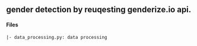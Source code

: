 ## gender detection by reuqesting genderize.io api.


#### Files
    |- data_processing.py: data processing